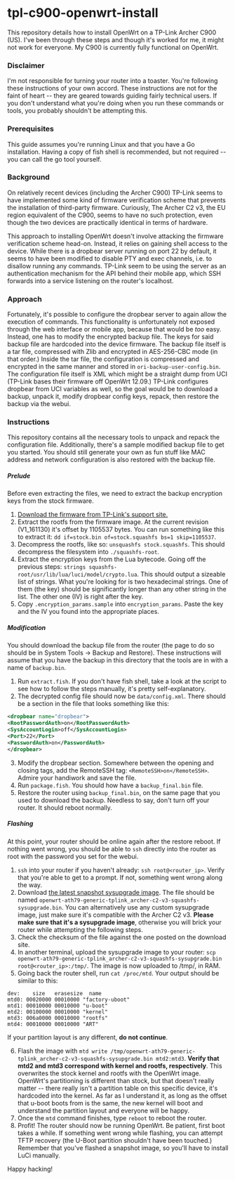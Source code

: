 tpl-c900-openwrt-install
========================

This repository details how to install OpenWrt on a TP-Link Archer C900 (US). I've been through these steps and though it's worked for me, it might not work for everyone. My C900 is currently fully functional on OpenWrt.

### Disclaimer
I'm not responsible for turning your router into a toaster. You're following these instructions of your own accord. These instructions are not for the faint of heart -- they are geared towards guiding fairly technical users. If you don't understand what you're doing when you run these commands or tools, you probably shouldn't be attempting this.

### Prerequisites
This guide assumes you're running Linux and that you have a Go installation. Having a copy of fish shell is recommended, but not required -- you can call the go tool yourself.

### Background
On relatively recent devices (including the Archer C900) TP-Link seems to have implemented some kind of firmware verification scheme that prevents the installation of third-party firmware. Curiously, The Archer C2 v3, the EU region equivalent of the C900, seems to have no such protection, even though the two devices are practically identical in terms of hardware.

This approach to installing OpenWrt doesn't involve attacking the firmware verification scheme head-on.  Instead, it relies on gaining shell access to the device. While there is a dropbear server running on port 22 by default, it seems to have been modified to disable PTY and exec channels, i.e. to disallow running any commands. TP-Link seem to be using the server as an authentication mechanism for the API behind their mobile app, which SSH forwards into a service listening on the router's localhost.

### Approach
Fortunately, it's possible to configure the dropbear server to again allow the execution of commands. This functionality is unfortunately not exposed through the web interface or mobile app, because that would be _too_ easy. Instead, one has to modify the encrypted backup file. The keys for said backup file are hardcoded into the device firmware. The backup file itself is a tar file, compressed with Zlib and encrypted in AES-256-CBC mode (in that order.) Inside the tar file, the configuration is compressed and encrypted in the same manner and stored in `ori-backup-user-config.bin`. The configuration file itself is XML which might be a straight dump from UCI (TP-Link bases their firmware off OpenWrt 12.09.) TP-Link configures dropbear from UCI variables as well, so the goal would be to download a backup, unpack it, modify dropbear config keys, repack, then restore the backup via the webui.

### Instructions
This repository contains all the necessary tools to unpack and repack the configuration file. Additionally, there's a sample modified backup file to get you started. You should still generate your own as fun stuff like MAC address and network configuration is also restored with the backup file.

##### Prelude
Before even extracting the files, we need to extract the backup encryption keys from the stock firmware.
1. [Download the firmware from TP-Link's support site.](https://static.tp-link.com/ArcherC900%28US%29_V1_161130.zip)
2. Extract the rootfs from the firmware image. At the current revision (V1_161130) it's offset by 1105537 bytes. You can run something like this to extract it:
`dd if=stock.bin of=stock.squashfs bs=1 skip=1105537`.
3. Decompress the rootfs, like so:
`unsquashfs stock.squashfs`.
This should decompress the filesystem into `./squashfs-root`.
4. Extract the encryption keys from the Lua bytecode. Going off the previous steps:
`strings squashfs-root/usr/lib/lua/luci/model/crypto.lua`. This should output a sizeable list of strings. What you're looking for is two hexadecimal strings. One of them (the key) should be significantly longer than any other string in the list. The other one (IV) is right after the key.
5. Copy `.encryption_params.sample` into `encryption_params`. Paste the key and the IV you found into the appropriate places.

##### Modification
You should download the backup file from the router (the page to do so should be in System Tools -> Backup and Restore). These instructions will assume that you have the backup in this directory that the tools are in with a name of `backup.bin`.
1. Run `extract.fish`. If you don't have fish shell, take a look at the script to see how to follow the steps manually, it's pretty self-explanatory.
2. The decrypted config file should now be `data/config.xml`. There should be a section in the file that looks something like this:
```xml
<dropbear name="dropbear">
<RootPasswordAuth>on</RootPasswordAuth>
<SysAccountLogin>off</SysAccountLogin>
<Port>22</Port>
<PasswordAuth>on</PasswordAuth>
</dropbear>
```
3. Modify the dropbear section. Somewhere between the opening and closing tags, add the RemoteSSH tag: `<RemoteSSH>on</RemoteSSH>`. Admire your handiwork and save the file.
4. Run `package.fish`. You should how have a `backup_final.bin` file.
5. Restore the router using `backup_final.bin`, on the same page that you used to download the backup. Needless to say, don't turn off your router. It should reboot normally.

##### Flashing
At this point, your router should be online again after the restore reboot. If nothing went wrong, you should be able to `ssh` directly into the router as root with the password you set for the webui.
1. `ssh` into your router if you haven't already:
`ssh root@<router_ip>`. Verify that you're able to get to a prompt. If not, something went wrong along the way.
2. Download [the latest snapshot sysupgrade image](https://downloads.openwrt.org/snapshots/targets/ath79/generic/). The file should be named `openwrt-ath79-generic-tplink_archer-c2-v3-squashfs-sysupgrade.bin`. You can alternatively use any custom sysupgrade image, just make sure it's compatible with the Archer C2 v3. **Please make sure that it's a sysupgrade image**, otherwise you will brick your router while attempting the following steps.
3. Check the checksum of the file against the one posted on the download site.
4. In another terminal, upload the sysupgrade image to your router: `scp openwrt-ath79-generic-tplink_archer-c2-v3-squashfs-sysupgrade.bin root@<router_ip>:/tmp/`. The image is now uploaded to /tmp/, in RAM.
5. Going back the router shell, run `cat /proc/mtd`. Your output should be similar to this:
```
dev:    size   erasesize  name
mtd0: 00020000 00010000 "factory-uboot"
mtd1: 00010000 00010000 "u-boot"
mtd2: 00100000 00010000 "kernel"
mtd3: 006a0000 00010000 "rootfs"
mtd4: 00010000 00010000 "ART"
```
If your partition layout is any different, **do not continue**.

6. Flash the image with `mtd write /tmp/openwrt-ath79-generic-tplink_archer-c2-v3-squashfs-sysupgrade.bin mtd2:mtd3`. **Verify that mtd2 and mtd3 correspond with kernel and rootfs, respectively**. This overwrites the stock kernel and rootfs with the OpenWrt image. OpenWrt's partitioning is different than stock, but that doesn't really matter -- there really isn't a partition table on this specific device, it's hardcoded into the kernel. As far as I understand it, as long as the offset that u-boot boots from is the same, the new kernel will boot and understand the partition layout and everyone will be happy.
7. Once the `mtd` command finishes, type `reboot` to reboot the router.
8. Profit! The router should now be running OpenWrt. Be patient, first boot takes a while. If something went wrong while flashing, you can attempt TFTP recovery (the U-Boot partition shouldn't have been touched.) Remember that you've flashed a snapshot image, so you'll have to install LuCi manually.

Happy hacking!
